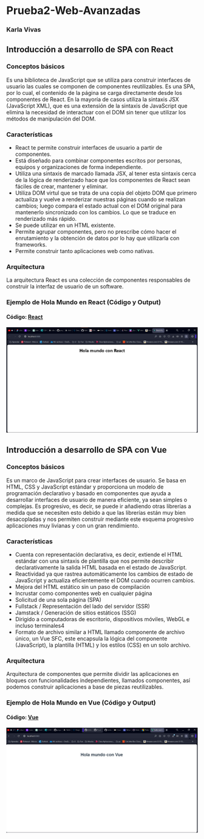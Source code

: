 # Prueba2-Web-Avanzadas
### Karla Vivas
## Introducción a desarrollo de SPA con React
### Conceptos básicos
Es una biblioteca de JavaScript que se utiliza para construir interfaces de usuario las cuales se componen de componentes reutilizables. Es una SPA, por lo cual, el contenido de la página se carga directamente desde los componentes de React. En la mayoría de casos utiliza la sintaxis JSX (JavaScript XML), que es una extensión de la sintaxis de JavaScript que elimina la necesidad de interactuar con el DOM sin tener que utilizar los métodos de manipulación del DOM.
### Características
* React te permite construir interfaces de usuario a partir de componentes.
* Está diseñado para combinar componentes escritos por personas, equipos y organizaciones de forma independiente.
* Utiliza una sintaxis de marcado llamada JSX, al tener esta sintaxis cerca de la lógica de renderizado hace que los componentes de React sean fáciles de crear, mantener y eliminar.
* Utiliza DOM virtul que se trata de una copia del objeto DOM que primero actualiza y vuelve a renderizar nuestras páginas cuando se realizan cambios; luego compara el estado actual con el DOM original para mantenerlo sincronizado con los cambios. Lo que se traduce en renderizado más rápido.
* Se puede utilizar en un HTML existente.
* Permite agrupar componentes, pero no prescribe cómo hacer el enrutamiento y la obtención de datos por lo hay que utilizarla con frameworks.
* Permite construir tanto aplicaciones web como nativas.
### Arquitectura
La arquitectura React es una colección de componentes responsables de construir la interfaz de usuario de un software.
###  Ejemplo de Hola Mundo en React (Código y Output)
#### Código: [React](https://github.com/karlavv7/Prueba2-Web-Avanzadas/tree/main/hello-world-react)
![Hola mundo con React](https://github.com/karlavv7/Prueba2-Web-Avanzadas/blob/main/holamundoReact.jpeg)
##  Introducción a desarrollo de SPA con Vue
### Conceptos básicos
Es un marco de JavaScript para crear interfaces de usuario. Se basa en HTML, CSS y JavaScript estándar y proporciona un modelo de programación declarativo y basado en componentes que ayuda a desarrollar interfaces de usuario de manera eficiente, ya sean simples o complejas. Es progresivo, es decir, se puede ir añadiendo otras librerías a medida que se necesiten esto debido a que las librerías están muy bien desacopladas y nos permiten construir mediante este esquema progresivo aplicaciones muy livianas y con un gran rendimiento.
### Características
* Cuenta con representación declarativa, es decir, extiende el HTML estándar con una sintaxis de plantilla que nos permite describir declarativamente la salida HTML basada en el estado de JavaScript.
* Reactividad ya que rastrea automáticamente los cambios de estado de JavaScript y actualiza eficientemente el DOM cuando ocurren cambios.
* Mejora del HTML estático sin un paso de compilación
* Incrustar como componentes web en cualquier página
* Solicitud de una sola página (SPA)
* Fullstack / Representación del lado del servidor (SSR)
* Jamstack / Generación de sitios estáticos (SSG)
* Dirigido a computadoras de escritorio, dispositivos móviles, WebGL e incluso terminales4
* Formato de archivo similar a HTML llamado componente de archivo único, un Vue SFC, este encapsula la lógica del componente (JavaScript), la plantilla (HTML) y los estilos (CSS) en un solo archivo.
### Arquitectura
Arquitectura de componentes que permite dividir las aplicaciones en bloques con funcionalidades independientes, llamados componentes, así podemos construir aplicaciones a base de piezas reutilizables.
###  Ejemplo de Hola Mundo en Vue (Código y Output)
#### Código: [Vue](https://github.com/karlavv7/Prueba2-Web-Avanzadas/tree/main/hello-world-vue)
![Hola mundo con React](https://github.com/karlavv7/Prueba2-Web-Avanzadas/blob/main/holamundoVue.jpeg)
